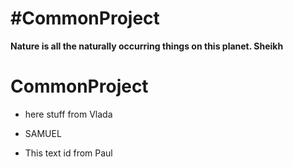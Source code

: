 # #CommonProject

**Nature is all the naturally occurring things on this planet. Sheikh**

# CommonProject

- here stuff from Vlada

- SAMUEL

- This text id from Paul
